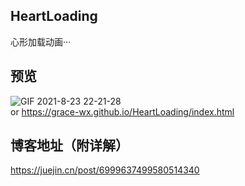 ## HeartLoading

心形加载动画···

## 预览  
![GIF 2021-8-23 22-21-28](https://user-images.githubusercontent.com/53120187/131543468-a9da931c-0ac4-496c-a4fe-f145b4d8a4e6.gif)  
 or
https://grace-wx.github.io/HeartLoading/index.html  

## 博客地址（附详解）  
https://juejin.cn/post/6999637499580514340




